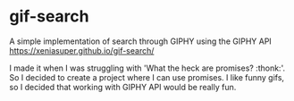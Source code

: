 # gif-search
A simple implementation of search through GIPHY using the GIPHY API
https://xeniasuper.github.io/gif-search/

I made it when I was struggling with 'What the heck are promises? :thonk:'. So I decided to create a project where I can use promises. I like funny gifs, so I decided that working with GIPHY API would be really fun.
